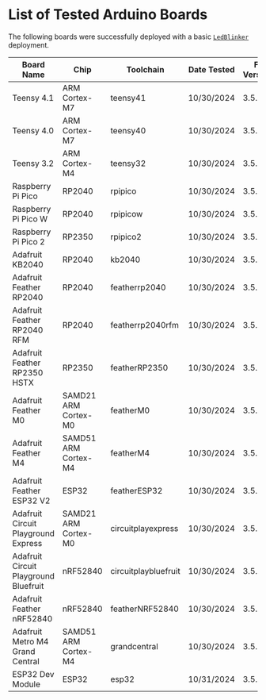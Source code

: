 # List of Tested Arduino Boards

The following boards were successfully deployed with a basic [`LedBlinker`](https://github.com/fprime-community/fprime-tutorial-arduino-blinker) deployment.

| Board Name                             | Chip                   | Toolchain              | Date Tested | F´ Version | arduino-cli Board Version   | Upload Guide                          |
|----------------------------------------|------------------------|------------------------|-------------|------------|-----------------------------|---------------------------------------|
| Teensy 4.1                             | ARM Cortex-M7          | teensy41               | 10/30/2024  | 3.5.0      | teensy:avr@1.59.0           | [README](./uploading/teensy.md)       |
| Teensy 4.0                             | ARM Cortex-M7          | teensy40               | 10/30/2024  | 3.5.0      | teensy:avr@1.59.0           | [README](./uploading/teensy.md)       |
| Teensy 3.2                             | ARM Cortex-M4          | teensy32               | 10/30/2024  | 3.5.0      | teensy:avr@1.59.0           | [README](./uploading/teensy.md)       |
| Raspberry Pi Pico                      | RP2040                 | rpipico                | 10/30/2024  | 3.5.0      | rp2040:rp2040@4.2.0         | [README](./uploading/rp2040_2350.md)  |
| Raspberry Pi Pico W                    | RP2040                 | rpipicow               | 10/30/2024  | 3.5.0      | rp2040:rp2040@4.2.0         | [README](./uploading/rp2040_2350.md)  |
| Raspberry Pi Pico 2                    | RP2350                 | rpipico2               | 10/30/2024  | 3.5.0      | rp2040:rp2040@4.2.0         | [README](./uploading/rp2040_2350.md)  |
| Adafruit KB2040                        | RP2040                 | kb2040                 | 10/30/2024  | 3.5.0      | rp2040:rp2040@4.2.0         | [README](./uploading/rp2040_2350.md)  |
| Adafruit Feather RP2040                | RP2040                 | featherrp2040          | 10/30/2024  | 3.5.0      | rp2040:rp2040@4.2.0         | [README](./uploading/rp2040_2350.md)  |
| Adafruit Feather RP2040 RFM            | RP2040                 | featherrp2040rfm       | 10/30/2024  | 3.5.0      | rp2040:rp2040@4.2.0         | [README](./uploading/rp2040_2350.md)  |
| Adafruit Feather RP2350 HSTX           | RP2350                 | featherRP2350          | 10/30/2024  | 3.5.0      | rp2040:rp2040@4.2.0         | [README](./uploading/rp2040_2350.md)  |
| Adafruit Feather M0                    | SAMD21 ARM Cortex-M0   | featherM0              | 10/30/2024  | 3.5.0      | adafruit:samd@1.7.16        | [README](./uploading/cortexM0.md)     |
| Adafruit Feather M4                    | SAMD51 ARM Cortex-M4   | featherM4              | 10/30/2024  | 3.5.0      | adafruit:samd@1.7.16        | [README](./uploading/cortexM4.md)     |
| Adafruit Feather ESP32 V2              | ESP32                  | featherESP32           | 10/30/2024  | 3.5.0      | esp32:esp32@2.0.9           | [README](./uploading/featherESP32.md) |
| Adafruit Circuit Playground Express    | SAMD21 ARM Cortex-M0   | circuitplayexpress     | 10/30/2024  | 3.5.0      | adafruit:samd@1.7.16        | [README](./uploading/cortexM0.md)     |
| Adafruit Circuit Playground Bluefruit  | nRF52840               | circuitplaybluefruit   | 10/30/2024  | 3.5.0      | adafruit:nrf52@1.6.1        | [README](./uploading/nRF52840.md)     |
| Adafruit Feather nRF52840              | nRF52840               | featherNRF52840        | 10/30/2024  | 3.5.0      | adafruit:nrf52@1.6.1        | [README](./uploading/nRF52840.md)     |
| Adafruit Metro M4 Grand Central        | SAMD51 ARM Cortex-M4   | grandcentral           | 10/30/2024  | 3.5.0      | adafruit:samd@1.7.16        | [README](./uploading/cortexM4.md)     |
| ESP32 Dev Module                       | ESP32                  | esp32                  | 10/31/2024  | 3.5.0      | esp32:esp32@2.0.9           | [README](./uploading/esp32.md)        |